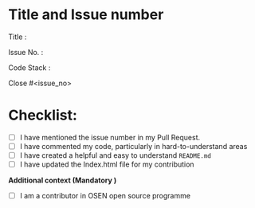 # Title and Issue number 
<!-- Please make sure issue number is mention in Pull Request else PR will not be merged. -->
Title :

Issue No. :

Code Stack : 

Close #<issue_no>
<!-- Example Close #244  -->
<!-- Replace `issue_no` with the issue number which is fixed in this PR -->

# Checklist:

- [ ] I have mentioned the issue number in my Pull Request.
- [ ] I have commented my code, particularly in hard-to-understand areas
- [ ] I have created a helpful and easy to understand `README.md`
- [ ] I have updated the Index.html file for my contribution
<!-- [X] - put a cross/X inside [] to check the box -->
**Additional context (Mandatory )**
<!--Are you attending OSEN Code Collab Carnival 2023?  --> 
- [ ] I am a contributor in OSEN open source programme



<!-- [X] - put a cross/X inside [] to check the  appropriate box -->

